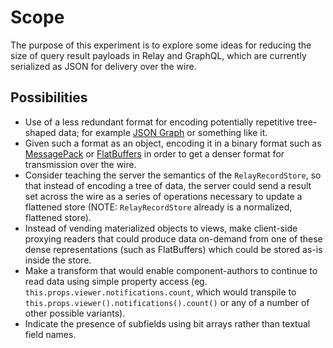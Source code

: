 # Scope

The purpose of this experiment is to explore some ideas for reducing the size of
query result payloads in Relay and GraphQL, which are currently serialized as
JSON for delivery over the wire.

## Possibilities

- Use of a less redundant format for encoding potentially repetitive tree-shaped
  data; for example [JSON Graph][] or something like it.
- Given such a format as an object, encoding it in a binary format such as
  [MessagePack][] or [FlatBuffers][] in order to get a denser format for
  transmission over the wire.
- Consider teaching the server the semantics of the `RelayRecordStore`, so that
  instead of encoding a tree of data, the server could send a result set across
  the wire as a series of operations necessary to update a flattened store
  (NOTE: `RelayRecordStore` already is a normalized, flattened store).
- Instead of vending materialized objects to views, make client-side proxying
  readers that could produce data on-demand from one of these dense
  representations (such as FlatBuffers) which could be stored as-is inside the
  store.
- Make a transform that would enable component-authors to continue to read data
  using simple property access (eg. `this.props.viewer.notifications.count`,
  which would transpile to `this.props.viewer().notifications().count()` or any
  of a number of other possible variants).
- Indicate the presence of subfields using bit arrays rather than textual field
  names.

[FlatBuffers]: https://google.github.io/flatbuffers/
[JSON Graph]: https://netflix.github.io/falcor/documentation/jsongraph.html
[MessagePack]: http://msgpack.org/index.html
